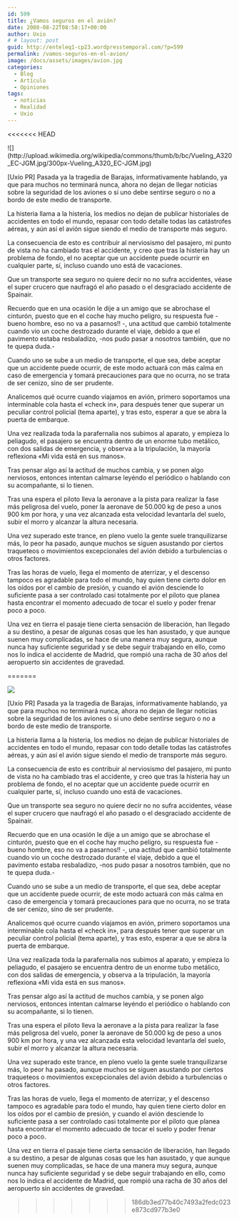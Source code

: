 ```yaml
---
id: 599
title: ¿Vamos seguros en el avión?
date: 2008-08-22T08:58:17+00:00
author: Uxio
# # layout: post
guid: http://enteleq1-cp23.wordpresstemporal.com/?p=599
permalink: /vamos-seguros-en-el-avion/
image: /docs/assets/images/avion.jpg
categories:
  - Blog
  - Artículo
  - Opiniones
tags:
  - noticias
  - Realidad
  - Uxio
---
```

<<<<<<< HEAD
<div id="body-267102" class="content-body">![](http://upload.wikimedia.org/wikipedia/commons/thumb/b/bc/Vueling_A320_EC-JGM.jpg/300px-Vueling_A320_EC-JGM.jpg)
  </p>
  
  <p>
    [Uxío PR] Pasada ya la tragedia de Barajas, informativamente hablando, ya que para muchos no terminará nunca, ahora no dejan de llegar noticias sobre la seguridad de los aviones o si uno debe sentirse seguro o no a bordo de este medio de transporte.
  </p>
  
  <p>
    La histeria llama a la histeria, los medios no dejan de publicar historiales de accidentes en todo el mundo, repasar con todo detalle todas las catástrofes aéreas, y aún así el avión sigue siendo el medio de transporte más seguro.
  </p>
  
  <p>
    La consecuencia de esto es contribuir al nerviosismo del pasajero, mi punto de vista no ha cambiado tras el accidente, y creo que tras la histeria hay un problema de fondo, el no aceptar que un accidente puede ocurrir en cualquier parte, sí, incluso cuando uno está de vacaciones.
  </p>
  
  <p>
    Que un transporte sea seguro no quiere decir no no sufra accidentes, véase el super crucero que naufragó el año pasado o el desgraciado accidente de Spainair.
  </p>
  
  <p>
    Recuerdo que en una ocasión le dije a un amigo que se abrochase el cinturón, puesto que en el coche hay mucho peligro, su respuesta fue -bueno hombre, eso no va a pasarnos!! -, una actitud que cambió totalmente cuando vio un coche destrozado durante el viaje, debido a que el pavimento estaba resbaladizo, -nos pudo pasar a nosotros también, que no te quepa duda.-
  </p>
  
  <p>
    Cuando uno se sube a un medio de transporte, el que sea, debe aceptar que un accidente puede ocurrir, de este modo actuará con más calma en caso de emergencia y tomará precauciones para que no ocurra, no se trata de ser cenizo, sino de ser prudente.
  </p>
  
  <p>
    Analicemos qué ocurre cuando viajamos en avión, primero soportamos una interminable cola hasta el «check in», para después tener que superar un peculiar control policial (tema aparte), y tras esto, esperar a que se abra la puerta de embarque.
  </p>
  
  <p>
    Una vez realizada toda la parafernalia nos subimos al aparato, y empieza lo peliagudo, el pasajero se encuentra dentro de un enorme tubo metálico, con dos salidas de emergencia, y observa a la tripulación, la mayoría reflexiona «Mi vida está en sus manos».
  </p>
  
  <p>
    Tras pensar algo así la actitud de muchos cambia, y se ponen algo nerviosos, entonces intentan calmarse leyéndo el periódico o hablando con su acompañante, si lo tienen.
  </p>
  
  <p>
    Tras una espera el piloto lleva la aeronave a la pista para realizar la fase más peligrosa del vuelo, poner la aeronave de 50.000 kg de peso a unos 900 km por hora, y una vez alcanzada esta velocidad levantarla del suelo, subir el morro y alcanzar la altura necesaria.
  </p>
  
  <p>
    Una vez superado este trance, en pleno vuelo la gente suele tranquilizarse más, lo peor ha pasado, aunque muchos se siguen asustando por ciertos traqueteos o movimientos excepcionales del avión debido a turbulencias o otros factores.
  </p>
  
  <p>
    Tras las horas de vuelo, llega el momento de aterrizar, y el descenso tampoco es agradable para todo el mundo, hay quien tiene cierto dolor en los oídos por el cambio de presión, y cuando el avión desciende lo suficiente pasa a ser controlado casi totalmente por el piloto que planea hasta encontrar el momento adecuado de tocar el suelo y poder frenar poco a poco.
  </p>
  
  <p>
    Una vez en tierra el pasaje tiene cierta sensación de liberación, han llegado a su destino, a pesar de algunas cosas que les han asustado, y que aunque suenen muy complicadas, se hace de una manera muy segura, aunque nunca hay suficiente seguridad y se debe seguir trabajando en ello, como nos lo indica el accidente de Madrid, que rompió una racha de 30 años del aeropuerto sin accidentes de gravedad.
</div>
=======

![](http://upload.wikimedia.org/wikipedia/commons/thumb/b/bc/Vueling_A320_EC-JGM.jpg/300px-Vueling_A320_EC-JGM.jpg)

[Uxío PR] Pasada ya la tragedia de Barajas, informativamente hablando, ya que para muchos no terminará nunca, ahora no dejan de llegar noticias sobre la seguridad de los aviones o si uno debe sentirse seguro o no a bordo de este medio de transporte.

La histeria llama a la histeria, los medios no dejan de publicar historiales de accidentes en todo el mundo, repasar con todo detalle todas las catástrofes aéreas, y aún así el avión sigue siendo el medio de transporte más seguro.

La consecuencia de esto es contribuir al nerviosismo del pasajero, mi punto de vista no ha cambiado tras el accidente, y creo que tras la histeria hay un problema de fondo, el no aceptar que un accidente puede ocurrir en cualquier parte, sí, incluso cuando uno está de vacaciones.

Que un transporte sea seguro no quiere decir no no sufra accidentes, véase el super crucero que naufragó el año pasado o el desgraciado accidente de Spainair.

Recuerdo que en una ocasión le dije a un amigo que se abrochase el cinturón, puesto que en el coche hay mucho peligro, su respuesta fue -bueno hombre, eso no va a pasarnos!! -, una actitud que cambió totalmente cuando vio un coche destrozado durante el viaje, debido a que el pavimento estaba resbaladizo, -nos pudo pasar a nosotros también, que no te quepa duda.-

Cuando uno se sube a un medio de transporte, el que sea, debe aceptar que un accidente puede ocurrir, de este modo actuará con más calma en caso de emergencia y tomará precauciones para que no ocurra, no se trata de ser cenizo, sino de ser prudente.

Analicemos qué ocurre cuando viajamos en avión, primero soportamos una interminable cola hasta el «check in», para después tener que superar un peculiar control policial (tema aparte), y tras esto, esperar a que se abra la puerta de embarque.

Una vez realizada toda la parafernalia nos subimos al aparato, y empieza lo peliagudo, el pasajero se encuentra dentro de un enorme tubo metálico, con dos salidas de emergencia, y observa a la tripulación, la mayoría reflexiona «Mi vida está en sus manos».

Tras pensar algo así la actitud de muchos cambia, y se ponen algo nerviosos, entonces intentan calmarse leyéndo el periódico o hablando con su acompañante, si lo tienen.

Tras una espera el piloto lleva la aeronave a la pista para realizar la fase más peligrosa del vuelo, poner la aeronave de 50.000 kg de peso a unos 900 km por hora, y una vez alcanzada esta velocidad levantarla del suelo, subir el morro y alcanzar la altura necesaria.

Una vez superado este trance, en pleno vuelo la gente suele tranquilizarse más, lo peor ha pasado, aunque muchos se siguen asustando por ciertos traqueteos o movimientos excepcionales del avión debido a turbulencias o otros factores.

Tras las horas de vuelo, llega el momento de aterrizar, y el descenso tampoco es agradable para todo el mundo, hay quien tiene cierto dolor en los oídos por el cambio de presión, y cuando el avión desciende lo suficiente pasa a ser controlado casi totalmente por el piloto que planea hasta encontrar el momento adecuado de tocar el suelo y poder frenar poco a poco.

Una vez en tierra el pasaje tiene cierta sensación de liberación, han llegado a su destino, a pesar de algunas cosas que les han asustado, y que aunque suenen muy complicadas, se hace de una manera muy segura, aunque nunca hay suficiente seguridad y se debe seguir trabajando en ello, como nos lo indica el accidente de Madrid, que rompió una racha de 30 años del aeropuerto sin accidentes de gravedad.
>>>>>>> 186db3ed77b40c7493a2fedc023e873cd977b3e0
